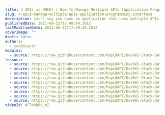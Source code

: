 ```yaml
---
title: 4 APIs at ONCE! | How To Manage Multiple APIs (Application Programming Interface)
slug: 4-apis-manage-multiple-apis-application-programming-interface
description: Let's say you have an application that uses multiple APIs from various platforms. Each API has its own key and its own way of managing access. What if I told you that there's a platform where you can manage all of your APIs in one spot? We're going to build an app that consumes multiple APIs using RapidAPI to see how easy it is to use. We'll create a quick project by using Vite.js and Tailwind CSS, then use RapidAPI to connect to 4 APIs and consume their data.
publishedDate: 2021-09-22T17:49:44.101Z
lastModifiedDate: 2021-09-22T17:49:44.101Z
coverImage: ""
draft: false
authors:
  - codeStackr
modules:
  - source: https://raw.githubusercontent.com/RapidAPI/DevRel-Stack-Data/dev/lms/courses/4-apis-manage-multiple-apis-application-programming-interface/index.md
lessons:
  - source: https://raw.githubusercontent.com/RapidAPI/DevRel-Stack-Data/dev/lms/courses/4-apis-manage-multiple-apis-application-programming-interface/01-intro.md
  - source: https://raw.githubusercontent.com/RapidAPI/DevRel-Stack-Data/dev/lms/courses/4-apis-manage-multiple-apis-application-programming-interface/02-rapidapi-marketplace.md
  - source: https://raw.githubusercontent.com/RapidAPI/DevRel-Stack-Data/dev/lms/courses/4-apis-manage-multiple-apis-application-programming-interface/03-project-setup-vite-js.md
  - source: https://raw.githubusercontent.com/RapidAPI/DevRel-Stack-Data/dev/lms/courses/4-apis-manage-multiple-apis-application-programming-interface/04-index-html.md
  - source: https://raw.githubusercontent.com/RapidAPI/DevRel-Stack-Data/dev/lms/courses/4-apis-manage-multiple-apis-application-programming-interface/05-main-js-setup.md
  - source: https://raw.githubusercontent.com/RapidAPI/DevRel-Stack-Data/dev/lms/courses/4-apis-manage-multiple-apis-application-programming-interface/06-geo-location-api.md
  - source: https://raw.githubusercontent.com/RapidAPI/DevRel-Stack-Data/dev/lms/courses/4-apis-manage-multiple-apis-application-programming-interface/07-open-weather-api.md
  - source: https://raw.githubusercontent.com/RapidAPI/DevRel-Stack-Data/dev/lms/courses/4-apis-manage-multiple-apis-application-programming-interface/08-chuck-norris-api.md
  - source: https://raw.githubusercontent.com/RapidAPI/DevRel-Stack-Data/dev/lms/courses/4-apis-manage-multiple-apis-application-programming-interface/09-breaking-news-api.md
videoId: NFToND6x_nI
---
```

